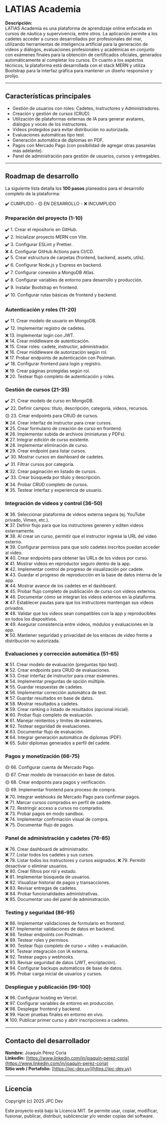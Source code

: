 # LATIAS Academia

**Descripción:**  
LATIAS Academia es una plataforma de aprendizaje online enfocada en cursos de náutica y supervivencia, entre otros. La aplicación permite a los cadetes acceder a cursos desarrollados por profesionales del mar, utilizando herramientas de inteligencia artíficial para la generación de videos y diálogos, evaluaciones profesionales y académicas en conjunto con exámenes finales para la obtención de certificados oficiales, generados automáticamente al completar los cursos. En cuanto a los aspéctos técnicos, la plataforma está desarrollada con el stack MERN y utiliza Bootstrap para la interfaz gráfica para mantener un diseño responsive y prolijo.

---

## Características principales

- Gestión de usuarios con roles: Cadetes, Instructores y Administradores.  
- Creación y gestión de cursos (CRUD).  
- Utilización de plataformas externas de IA para generar avatares, diálogos y voces de los instructores.  
- Videos protegidos para evitar distribución no autorizada.  
- Evaluaciones automáticas tipo test.  
- Generación automática de diplomas en PDF.  
- Pagos con Mercado Pago (con posibilidad de agregar otras pasarelas más adelante).  
- Panel de administración para gestión de usuarios, cursos y entregables.  

---

## Roadmap de desarrollo

La siguiente lista detalla los **100 pasos** planeados para el desarrollo completo de la plataforma:

✔️ CUMPLIDO - 🟡 EN DESARROLLO - ❌ INCUMPLIDO

### Preparación del proyecto (1-10)
✔️ 1. Crear el repositorio en GitHub.  
✔️ 2. Inicializar proyecto MERN con Vite.  
✔️ 3. Configurar ESLint y Prettier.  
❌ 4. Configurar GitHub Actions para CI/CD.  
✔️ 5. Crear estructura de carpetas (frontend, backend, assets, utils).  
✔️ 6. Configurar Node.js y Express en backend.  
✔️ 7. Configurar conexión a MongoDB Atlas.  
✔️ 8. Configurar variables de entorno para desarrollo y producción.  
✔️ 9. Instalar Bootstrap en frontend.  
✔️ 10. Configurar rutas básicas de frontend y backend.  

### Autenticación y roles (11-20)
✔️ 11. Crear modelo de usuario en MongoDB.  
✔️ 12. Implementar registro de cadetes.  
❌ 13. Implementar login con JWT.  
❌ 14. Crear middleware de autenticación.  
❌ 15. Crear roles: cadete, instructor, administrador.  
❌ 16. Crear middleware de autorización según rol.  
❌ 17. Probar endpoints de autenticación con Postman.  
✔️ 18. Configurar frontend para login y registro.  
❌ 19. Crear páginas protegidas según rol.  
❌ 20. Testear flujo completo de autenticación y roles.  

### Gestión de cursos (21-35)
✔️ 21. Crear modelo de curso en MongoDB.  
✔️ 22. Definir campos: título, descripción, categoría, videos, recursos.  
🟡 23. Crear endpoints para CRUD de cursos.  
❌ 24. Crear interfaz de instructor para crear cursos.  
❌ 25. Crear formulario de creación de curso en frontend.  
❌ 26. Implementar subida de archivos (miniaturas y PDFs).  
❌ 27. Integrar edición de curso existente.  
❌ 28. Implementar eliminación de curso.  
❌ 29. Crear endpoint para listar cursos.  
✔️ 30. Mostrar cursos en dashboard de cadetes.  
✔️ 31. Filtrar cursos por categoría.  
❌ 32. Crear paginación en listado de cursos.  
✔️ 33. Crear búsqueda por título y descripción.  
❌ 34. Probar CRUD completo de cursos.  
❌ 35. Testear interfaz y experiencia de usuario.  

### Integración de videos y control (36-50)
❌ 36. Seleccionar plataforma de videos externa segura (ej. YouTube privado, Vimeo, etc.).  
❌ 37. Definir flujo para que los instructores generen y editen videos externamente.  
❌ 38. Al crear un curso, permitir que el instructor ingrese la URL del video externo.  
❌ 39. Configurar permisos para que solo cadetes inscritos puedan acceder al video.  
❌ 40. Crear endpoints para obtener las URLs de los videos por curso.  
❌ 41. Mostrar videos en reproductor seguro dentro de la app.  
❌ 42. Implementar control de progreso de visualización por cadete.  
❌ 43. Guardar el progreso de reproducción en la base de datos interna de la app.  
❌ 44. Mostrar avance de los cadetes en el dashboard.  
❌ 45. Probar flujo completo de publicación de curso con videos externos.  
❌ 46. Documentar cómo se integran los videos externos en la plataforma.  
❌ 47. Establecer pautas para que los instructores mantengan sus videos privados.  
❌ 48. Validar que los videos sean compatibles con la app y reproducibles en todos los dispositivos.  
❌ 49. Asegurar consistencia entre videos, módulos y evaluaciones en la app.  
❌ 50. Mantener seguridad y privacidad de los enlaces de video frente a distribución no autorizada.  

### Evaluaciones y corrección automática (51-65)
❌ 51. Crear modelo de evaluación (preguntas tipo test).  
❌ 52. Crear endpoints para CRUD de evaluaciones.  
❌ 53. Crear interfaz de instructor para crear exámenes.  
❌ 54. Implementar preguntas de opción múltiple.  
❌ 55. Guardar respuestas de cadetes.  
❌ 56. Implementar corrección automática de test.  
❌ 57. Guardar resultados en base de datos.  
❌ 58. Mostrar resultados a cadetes.  
❌ 59. Crear ranking o listado de resultados (opcional inicial).  
❌ 60. Probar flujo completo de evaluación.  
❌ 61. Manejar reintentos y límites de exámenes.  
❌ 62. Testear seguridad de evaluaciones.  
❌ 63. Documentar flujo de evaluación.  
❌ 64. Integrar generación automática de diplomas (PDF).  
❌ 65. Subir diplomas generados a perfil del cadete.  

### Pagos y monetización (66-75)
🟡 66. Configurar cuenta de Mercado Pago.  
🟡 67. Crear modelo de transacción en base de datos.  
🟡 68. Crear endpoints para pagos y verificación.  
🟡 69. Implementar frontend para proceso de compra.  
❌ 70. Integrar webhooks de Mercado Pago para confirmar pagos.  
❌ 71. Marcar cursos comprados en perfil de cadete.  
❌ 72. Restringir acceso a cursos no comprados.  
❌ 73. Probar pagos en modo sandbox.  
❌ 74. Implementar confirmación visual de compra.  
❌ 75. Documentar flujo de pagos.  

### Panel de administración y cadetes (76-85)
❌ 76. Crear dashboard de administrador.  
❌ 77. Listar todos los cadetes y sus cursos.  
❌ 78. Listar todos los instructores y cursos asignados.
❌ 79. Permitir desactivar o eliminar usuarios.  
❌ 80. Crear filtros por rol y estado.  
❌ 81. Implementar búsqueda de usuarios.  
❌ 82. Visualizar historial de pagos y transacciones.  
❌ 83. Revisar entregas de cadetes.  
❌ 84. Probar funcionalidades administrativas.  
❌ 85. Documentar uso del panel de administración.  

### Testing y seguridad (86-95)
❌ 86. Implementar validaciones de formulario en frontend.  
❌ 87. Implementar validaciones de datos en backend.  
❌ 88. Testear endpoints con Postman.  
❌ 89. Testear roles y permisos.  
❌ 90. Testear flujo completo de curso + video + evaluación.  
❌ 91. Testear integración con IA externa.  
❌ 92. Testear pagos y webhooks.  
❌ 93. Revisar seguridad de datos (JWT, encriptación).  
❌ 94. Configurar backups automáticos de base de datos.  
❌ 95. Probar carga inicial de usuarios y cursos.  

### Despliegue y publicación (96-100)
❌ 96. Configurar hosting en Vercel.  
❌ 97. Configurar variables de entorno en producción.  
❌ 98. Desplegar frontend y backend.  
❌ 99. Hacer pruebas finales en entorno en vivo.  
❌ 100. Publicar primer curso y abrir inscripciones a cadetes.  

---

## Contacto del desarrollador

**Nombre:** Joaquín Pérez Coria  
**LinkedIn:** [https://www.linkedin.com/in/joaquin-perez-coria](https://www.linkedin.com/in/joaquin-perez-coria)  
**Sitio web / Portafolio:** [https://jpc-dev.uy](https://jpc-dev.uy)  

---

## Licencia

Copyright (c) 2025 JPC Dev

Este proyecto está bajo la Licencia MIT.
Se permite usar, copiar, modificar, fusionar, publicar, distribuir, sublicenciar y/o vender copias del software. 